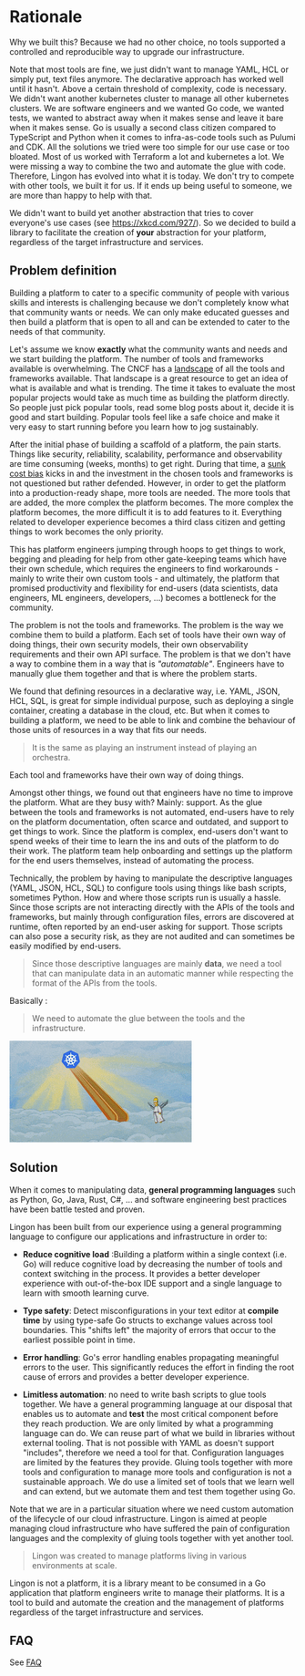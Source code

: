 # Rationale

Why we built this? Because we had no other choice, no tools supported a controlled and reproducible way to upgrade our infrastructure.

Note that most tools are fine, we just didn't want to manage YAML, HCL or simply put, text files anymore.
The declarative approach has worked well until it hasn't.
Above a certain threshold of complexity, code is necessary.
We didn't want another kubernetes cluster to manage all other kubernetes clusters.
We are software engineers and we wanted Go code, we wanted tests,
we wanted to abstract away when it makes sense and leave it bare when it makes sense.
Go is usually a second class citizen compared to TypeScript and Python
when it comes to infra-as-code tools such as Pulumi and CDK.
All the solutions we tried were too simple for our use case or too bloated.
Most of us worked with Terraform a lot and kubernetes a lot.
We were missing a way to combine the two and automate the glue with code.
Therefore, Lingon has evolved into what it is today.
We don't try to compete with other tools, we built it for us.
If it ends up being useful to someone, we are more than happy to help with that.

We didn't want to build yet another abstraction that tries to cover everyone's use cases (see <https://xkcd.com/927/>).
So we decided to build a library to facilitate the creation of **your** abstraction for your platform, regardless of the target infrastructure and services.

## Problem definition

Building a platform to cater to a specific community of people with various skills and interests is challenging
because we don't completely know what that community wants or needs. We can only make educated guesses and
then build a platform that is open to all and can be extended to cater to the needs of that community.

Let's assume we know **exactly** what the community wants and needs and we start building the platform.
The number of tools and frameworks available is overwhelming. The CNCF has a [landscape](https://landscape.cncf.io/) of all the tools
and frameworks available. That landscape is a great resource to get an idea of what is available and what
is trending. The time it takes to evaluate the most popular projects would take as much time as building
the platform directly. So people just pick popular tools, read some blog posts about it, decide it is good
and start building. Popular tools feel like a safe choice and make it very easy to start running before you learn how to jog sustainably.

After the initial phase of building a scaffold of a platform, the pain starts.
Things like security, reliability, scalability, performance and observability
are time consuming (weeks, months) to get right. During that time, a [sunk cost bias](https://en.wikipedia.org/wiki/Sunk_cost)
kicks in and the investment in the chosen tools and frameworks is not questioned but rather defended.
However, in order to get the platform into a production-ready shape, more tools are needed.
The more tools that are added, the more complex the platform becomes. The more complex the platform becomes,
the more difficult it is to add features to it. Everything related to developer experience becomes
a third class citizen and getting things to work becomes the only priority.

This has platform engineers jumping through hoops to get things to work, begging and pleading for help from
other gate-keeping teams which have their own schedule, which requires the engineers
to find workarounds - mainly to write their own custom tools - and ultimately, the platform
that promised productivity and flexibility for end-users (data scientists, data engineers, ML engineers, developers, ...)
becomes a bottleneck for the community.

The problem is not the tools and frameworks. The problem is the way we combine them to build a platform.
Each set of tools have their own way of doing things, their own security models, their own observability requirements
and their own API surface. The problem is that we don't have a way to combine them in a way that is
_"automatable"_. Engineers have to manually glue them together and that is where the problem starts.

We found that defining resources in a declarative way, i.e. YAML, JSON, HCL, SQL, is great for simple individual purpose,
such as deploying a single container, creating a database in the cloud, etc. But when it comes to building a platform,
we need to be able to link and combine the behaviour of those units of resources in a way that fits our needs.

> It is the same as playing an instrument instead of playing an orchestra.

Each tool and frameworks have their own way of doing things.

Amongst other things, we found out that engineers have no time to improve the platform. What are they busy with?
Mainly: support. As the glue between the tools and frameworks is not automated, end-users have to rely
on the platform documentation, often scarce and outdated, and support to get things to work.
Since the platform is complex, end-users don't want to spend weeks of their time to learn the ins and outs of the platform
to do their work. The platform team help onboarding and settings up the platform for the end users themselves,
instead of automating the process.

Technically, the problem by having to manipulate the descriptive languages (YAML, JSON, HCL, SQL) to configure tools
using things like bash scripts, sometimes Python. How and where those scripts run is usually a hassle.
Since those scripts are not interacting directly with the APIs of the tools and frameworks,
but mainly through configuration files, errors are discovered at runtime, often reported by an end-user asking for support.
Those scripts can also pose a security risk, as they are not audited and can sometimes be easily modified by end-users.

> Since those descriptive languages are mainly **data**,
> we need a tool that can manipulate data in an automatic manner
> while respecting the format of the APIs from the tools.

Basically :

> We need to automate the glue between the tools and the infrastructure.

![kubernetes landscape](./assets/k8s.gif "kubernetes memes gif")

## Solution

When it comes to manipulating data, **general programming languages** such as Python, Go, Java, Rust, C#, ...
and software engineering best practices have been battle tested and proven.

Lingon has been built from our experience using a general programming language to configure
our applications and infrastructure in order to:

* **Reduce cognitive load** :Building a platform within a single context (i.e. Go) will reduce cognitive load
by decreasing the number of tools and context switching in the process.
It provides a better developer experience with out-of-the-box IDE support and a single language to learn with smooth learning curve.

* **Type safety**: Detect misconfigurations in your text editor at **compile time** by using type-safe Go structs
to exchange values across tool boundaries.
This "shifts left" the majority of errors that occur to the earliest possible point in time.

* **Error handling**: Go's error handling enables propagating meaningful errors to the user.
This significantly reduces the effort in finding the root cause of errors and provides a better developer experience.

* **Limitless automation**: no need to write bash scripts to glue tools together.
We have a general programming language at our disposal that enables us to automate and
**test** the most critical component before they reach production.
We are only limited by what a programming language can do.
We can reuse part of what we build in libraries without external tooling.
That is not possible with YAML as doesn't support "includes", therefore we need a tool for that.
Configuration languages are limited by the features they provide.
Gluing tools together with more tools and configuration to manage more tools and configuration is not a sustainable approach.
We do use a limited set of tools that we learn well and can extend, but we automate them and test them together using Go.

Note that we are in a particular situation where we need custom automation of the lifecycle of our cloud infrastructure.
Lingon is aimed at people managing cloud infrastructure who have suffered the pain of configuration languages
and the complexity of gluing tools together with yet another tool.

> Lingon was created to manage platforms living in various environments at scale.

Lingon is not a platform, it is a library meant to be consumed in a Go application that platform engineers write
to manage their platforms. It is a tool to build and automate the creation and the management of platforms
regardless of the target infrastructure and services.

## FAQ

See [FAQ](./faq.md)
